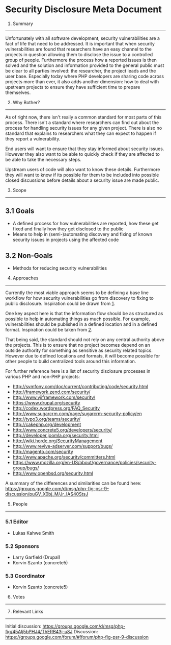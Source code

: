 Security Disclosure Meta Document
=================================

1. Summary
----------

Unfortunately with all software development, security vulnerabilities are a
fact of life that need to be addressed. It is important that when security
vulnerabilities are found that researchers have an easy channel to the
projects in question allowing them to disclose the issue to a controlled
group of people. Furthermore the process how a reported issues is then
solved and the solution and information provided to the general public must
be clear to all parties involved: the researcher, the project leads and
the user base. Especially today where PHP developers are sharing code across
projects more than ever, it also adds another dimension: how to deal with
upstream projects to ensure they have sufficient time to prepare themselves.


2. Why Bother?
--------------

As of right now, there isn't really a common standard for most parts of this
process. There isn't a standard where researchers can find out about the
process for handling security issues for any given project. There is also
no standard that explains to researchers what they can expect to happen if
they report a vulnerability.

End users will want to ensure that they stay informed about security issues.
However they also want to be able to quickly check if they are affected to be
able to take the necessary steps.

Upstream users of code will also want to know these details. Furthermore they
will want to know if its possible for them to be included into possible closed
discussions before details about a security issue are made public.

3. Scope
--------

## 3.1 Goals

* A defined process for how vulnerabilities are reported, how these get fixed
  and finally how they get disclosed to the public
* Means to help in (semi-)automating discovery and fixing of known security
  issues in projects using the affected code

## 3.2 Non-Goals

* Methods for reducing security vulnerabilities

4. Approaches
-------------

Currently the most viable approach seems to be defining a base line workflow
for how security vulnerabilities go from discovery to fixing to public
disclosure. Inspiration could be drawn from [1].

One key aspect here is that the information flow should be as
structured as possible to help in automating things as much possible.
For example, vulnerabilities should be published in a defined location
and in a defined format. Inspiration could be taken from [2].

That being said, the standard should not rely on any central authority
above the projects. This is to ensure that no project becomes depend on an
outside authority for something as sensitive as security related topics.
However due to defined locations and formats, it will become possible for
other people to build centralized tools around this information.

For further reference here is a list of security disclosure processes in
various PHP and non-PHP projects:

* http://symfony.com/doc/current/contributing/code/security.html
* http://framework.zend.com/security/
* http://www.yiiframework.com/security/
* https://www.drupal.org/security
* http://codex.wordpress.org/FAQ_Security
* http://www.sugarcrm.com/page/sugarcrm-security-policy/en
* http://typo3.org/teams/security/
* http://cakephp.org/development
* http://www.concrete5.org/developers/security/
* http://developer.joomla.org/security.html
* http://wiki.horde.org/SecurityManagement
* http://www.revive-adserver.com/support/bugs/
* http://magento.com/security
* http://www.apache.org/security/committers.html
* https://www.mozilla.org/en-US/about/governance/policies/security-group/bugs/
* http://www.openbsd.org/security.html

A summary of the differences and similarities can be found here:
https://groups.google.com/d/msg/php-fig-psr-9-discussion/puGV_X0bj_M/Jr_IAS40StsJ

5. People
---------

### 5.1 Editor

* Lukas Kahwe Smith

### 5.2 Sponsors

* Larry Garfield (Drupal)
* Korvin Szanto (concrete5)

### 5.3 Coordinator

* Korvin Szanto (concrete5)

6. Votes
--------


7. Relevant Links
-----------------

[1]: http://symfony.com/doc/current/contributing/code/security.html
[2]: https://github.com/FriendsOfPHP/security-advisories

Initial discussion: https://groups.google.com/d/msg/php-fig/45AIj5bPHJ4/ThERB43j-u8J
Discussion: https://groups.google.com/forum/#!forum/php-fig-psr-9-discussion
